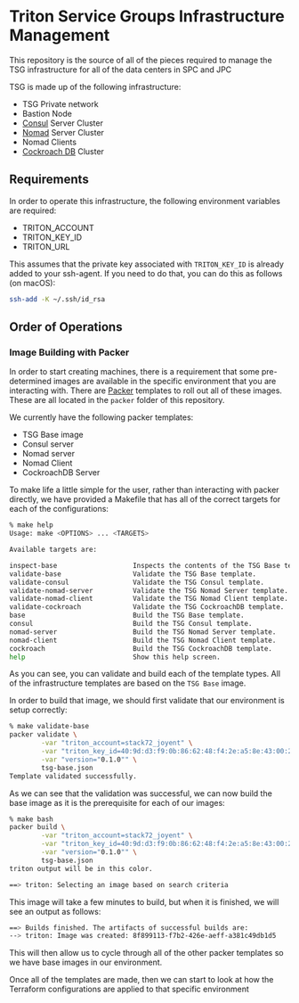 # Triton Service Groups Infrastructure Management

This repository is the source of all of the pieces required to manage the TSG infrastructure for all of the data centers in SPC and JPC

TSG is made up of the following infrastructure:

* TSG Private network
* Bastion Node
* [Consul]() Server Cluster
* [Nomad]() Server Cluster
* Nomad Clients
* [Cockroach DB]() Cluster

## Requirements

In order to operate this infrastructure, the following environment variables are required:

* TRITON_ACCOUNT
* TRITON_KEY_ID
* TRITON_URL

This assumes that the private key associated with `TRITON_KEY_ID` is already added to your ssh-agent. If you need to do that,
you can do this as follows (on macOS):

```bash
ssh-add -K ~/.ssh/id_rsa
```

## Order of Operations

### Image Building with Packer

In order to start creating machines, there is a requirement that some pre-determined images are available in the specific environment
that you are interacting with. There are [Packer]() templates to roll out all of these images. These are all located in the `packer`
folder of this repository. 

We currently have the following packer templates: 

* TSG Base image
* Consul server
* Nomad server
* Nomad Client
* CockroachDB Server

To make life a little simple for the user, rather than interacting with packer directly, we have provided a Makefile that has all of
the correct targets for each of the configurations:

```bash
% make help
Usage: make <OPTIONS> ... <TARGETS>

Available targets are:

inspect-base                   Inspects the contents of the TSG Base template.
validate-base                  Validate the TSG Base template.
validate-consul                Validate the TSG Consul template.
validate-nomad-server          Validate the TSG Nomad Server template.
validate-nomad-client          Validate the TSG Nomad Client template.
validate-cockroach             Validate the TSG CockroachDB template.
base                           Build the TSG Base template.
consul                         Build the TSG Consul template.
nomad-server                   Build the TSG Nomad Server template.
nomad-client                   Build the TSG Nomad Client template.
cockroach                      Build the TSG CockroachDB template.
help                           Show this help screen.
```

As you can see, you can validate and build each of the template types. All of the infrastructure templates are based on
the `TSG Base` image.

In order to build that image, we should first validate that our environment is setup correctly:

```bash
% make validate-base
packer validate \
		-var "triton_account=stack72_joyent" \
		-var "triton_key_id=40:9d:d3:f9:0b:86:62:48:f4:2e:a5:8e:43:00:2a:9b" \
		-var "version="0.1.0"" \
		tsg-base.json
Template validated successfully.
```

As we can see that the validation was successful, we can now build the base image as it is the prerequisite for each of our images:

```bash
% make bash
packer build \
		-var "triton_account=stack72_joyent" \
		-var "triton_key_id=40:9d:d3:f9:0b:86:62:48:f4:2e:a5:8e:43:00:2a:9b" \
		-var "version="0.1.0"" \
		tsg-base.json
triton output will be in this color.

==> triton: Selecting an image based on search criteria
```

This image will take a few minutes to build, but when it is finished, we will see an output as follows:

```bash
==> Builds finished. The artifacts of successful builds are:
--> triton: Image was created: 8f899113-f7b2-426e-aeff-a381c49db1d5
```

This will then allow us to cycle through all of the other packer templates so we have base images in our environment.

Once all of the templates are made, then we can start to look at how the Terraform configurations are applied to that
specific environment



